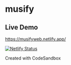 # musify

## Live Demo
https://musifyweb.netlify.app/

[![Netlify Status](https://api.netlify.com/api/v1/badges/9b247006-ebca-4d25-93ff-4e7522ae7aa5/deploy-status)](https://app.netlify.com/sites/musify-web/deploys)

Created with CodeSandbox
